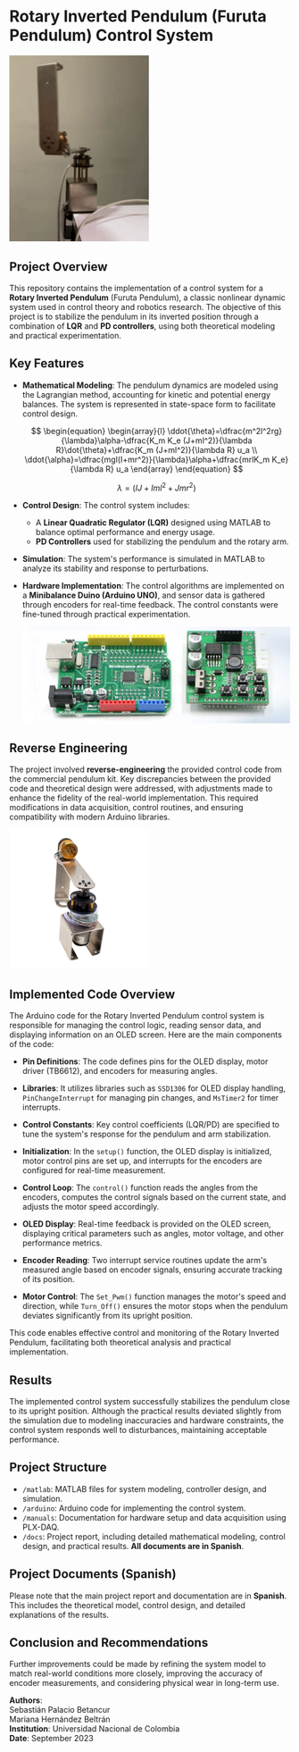 # Rotary Inverted Pendulum (Furuta Pendulum) Control System

  <img src="images/Furuta_Pendulum_Arduino_Image.gif" alt="Project Image" width="250">


## Project Overview

This repository contains the implementation of a control system for a **Rotary Inverted Pendulum** (Furuta Pendulum), a classic nonlinear dynamic system used in control theory and robotics research. The objective of this project is to stabilize the pendulum in its inverted position through a combination of **LQR** and **PD controllers**, using both theoretical modeling and practical experimentation.

## Key Features

- **Mathematical Modeling**: The pendulum dynamics are modeled using the Lagrangian method, accounting for kinetic and potential energy balances. The system is represented in state-space form to facilitate control design. 

    $$
    \begin{equation}
         \begin{array}{l}
            \ddot{\theta}=\dfrac{m^2l^2rg}{\lambda}\alpha-\dfrac{K_m K_e (J+ml^2)}{\lambda R}\dot{\theta}+\dfrac{K_m (J+ml^2)}{\lambda R} u_a \\
            \ddot{\alpha}=\dfrac{mgl(I+mr^2)}{\lambda}\alpha+\dfrac{mrlK_m K_e}{\lambda R} u_a
        \end{array} 
    \end{equation}
    $$

    $$ \lambda= (IJ+Iml^2+Jmr^2) $$

- **Control Design**: The control system includes:
  - A **Linear Quadratic Regulator (LQR)** designed using MATLAB to balance optimal performance and energy usage.
  - **PD Controllers** used for stabilizing the pendulum and the rotary arm.

- **Simulation**: The system's performance is simulated in MATLAB to analyze its stability and response to perturbations.

- **Hardware Implementation**: The control algorithms are implemented on a **Minibalance Duino (Arduino UNO)**, and sensor data is gathered through encoders for real-time feedback. The control constants were fine-tuned through practical experimentation.

    <img src="images/duino.png" alt="Project Image" width="600">

## Reverse Engineering

The project involved **reverse-engineering** the provided control code from the commercial pendulum kit. Key discrepancies between the provided code and theoretical design were addressed, with adjustments made to enhance the fidelity of the real-world implementation. This required modifications in data acquisition, control routines, and ensuring compatibility with modern Arduino libraries.

<img src="images/Pendulum.png" alt="Project Image" width="250">

## Implemented Code Overview

The Arduino code for the Rotary Inverted Pendulum control system is responsible for managing the control logic, reading sensor data, and displaying information on an OLED screen. Here are the main components of the code:

- **Pin Definitions**: The code defines pins for the OLED display, motor driver (TB6612), and encoders for measuring angles.
  
- **Libraries**: It utilizes libraries such as `SSD1306` for OLED display handling, `PinChangeInterrupt` for managing pin changes, and `MsTimer2` for timer interrupts.

- **Control Constants**: Key control coefficients (LQR/PD) are specified to tune the system's response for the pendulum and arm stabilization.

- **Initialization**: In the `setup()` function, the OLED display is initialized, motor control pins are set up, and interrupts for the encoders are configured for real-time measurement.

- **Control Loop**: The `control()` function reads the angles from the encoders, computes the control signals based on the current state, and adjusts the motor speed accordingly.

- **OLED Display**: Real-time feedback is provided on the OLED screen, displaying critical parameters such as angles, motor voltage, and other performance metrics.

- **Encoder Reading**: Two interrupt service routines update the arm's measured angle based on encoder signals, ensuring accurate tracking of its position.

- **Motor Control**: The `Set_Pwm()` function manages the motor's speed and direction, while `Turn_Off()` ensures the motor stops when the pendulum deviates significantly from its upright position.

This code enables effective control and monitoring of the Rotary Inverted Pendulum, facilitating both theoretical analysis and practical implementation.


## Results

The implemented control system successfully stabilizes the pendulum close to its upright position. Although the practical results deviated slightly from the simulation due to modeling inaccuracies and hardware constraints, the control system responds well to disturbances, maintaining acceptable performance.

## Project Structure

- `/matlab`: MATLAB files for system modeling, controller design, and simulation.
- `/arduino`: Arduino code for implementing the control system.
- `/manuals`: Documentation for hardware setup and data acquisition using PLX-DAQ.
- `/docs`: Project report, including detailed mathematical modeling, control design, and practical results. **All documents are in Spanish**.

## Project Documents (Spanish)

Please note that the main project report and documentation are in **Spanish**. This includes the theoretical model, control design, and detailed explanations of the results.

## Conclusion and Recommendations

Further improvements could be made by refining the system model to match real-world conditions more closely, improving the accuracy of encoder measurements, and considering physical wear in long-term use.

**Authors**: \
Sebastián Palacio Betancur  
Mariana Hernández Beltrán   
**Institution**: Universidad Nacional de Colombia  
**Date**: September 2023 
